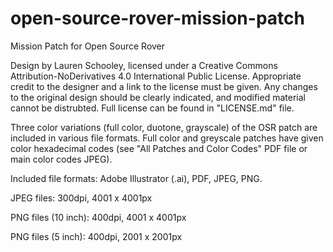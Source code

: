 # open-source-rover-mission-patch
Mission Patch for Open Source Rover

Design by Lauren Schooley, licensed under a Creative Commons Attribution-NoDerivatives 4.0 International Public License. Appropriate credit to the designer and a link to the license must be given. Any changes to the original design should be clearly indicated, and modified material cannot be distrubted. Full license can be found in "LICENSE.md" file. 

Three color variations (full color, duotone, grayscale) of the OSR patch are included in various file formats. Full color and greyscale patches have given color hexadecimal codes (see "All Patches and Color Codes" PDF file or main color codes JPEG).

Included file formats: Adobe Illustrator (.ai), PDF, JPEG, PNG. 

JPEG files: 300dpi, 4001 x 4001px

PNG files (10 inch): 400dpi, 4001 x 4001px

PNG files (5 inch): 400dpi, 2001 x 2001px
